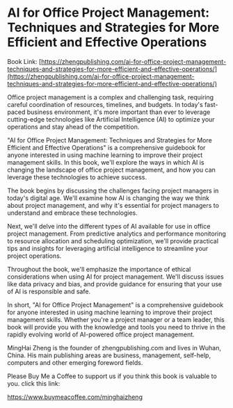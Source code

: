# AI for Office Project Management: Techniques and Strategies for More Efficient and Effective Operations

Book Link: [https://zhengpublishing.com/ai-for-office-project-management-techniques-and-strategies-for-more-efficient-and-effective-operations/](https://zhengpublishing.com/ai-for-office-project-management-techniques-and-strategies-for-more-efficient-and-effective-operations/)

Office project management is a complex and challenging task, requiring careful coordination of resources, timelines, and budgets. In today's fast-paced business environment, it's more important than ever to leverage cutting-edge technologies like Artificial Intelligence (AI) to optimize your operations and stay ahead of the competition.

"AI for Office Project Management: Techniques and Strategies for More Efficient and Effective Operations" is a comprehensive guidebook for anyone interested in using machine learning to improve their project management skills. In this book, we'll explore the ways in which AI is changing the landscape of office project management, and how you can leverage these technologies to achieve success.

The book begins by discussing the challenges facing project managers in today's digital age. We'll examine how AI is changing the way we think about project management, and why it's essential for project managers to understand and embrace these technologies.

Next, we'll delve into the different types of AI available for use in office project management. From predictive analytics and performance monitoring to resource allocation and scheduling optimization, we'll provide practical tips and insights for leveraging artificial intelligence to streamline your project operations.

Throughout the book, we'll emphasize the importance of ethical considerations when using AI for project management. We'll discuss issues like data privacy and bias, and provide guidance for ensuring that your use of AI is responsible and safe.

In short, "AI for Office Project Management" is a comprehensive guidebook for anyone interested in using machine learning to improve their project management skills. Whether you're a project manager or a team leader, this book will provide you with the knowledge and tools you need to thrive in the rapidly evolving world of AI-powered office project management.

MingHai Zheng is the founder of zhengpublishing.com and lives in Wuhan, China. His main publishing areas are business, management, self-help, computers and other emerging foreword fields.

Please Buy Me a Coffee to support us if you think this book is valuable to you. click this link:

https://www.buymeacoffee.com/minghaizheng
